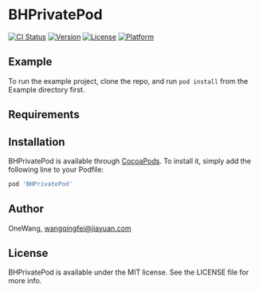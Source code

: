 # BHPrivatePod

[![CI Status](https://img.shields.io/travis/OneWang/BHPrivatePod.svg?style=flat)](https://travis-ci.org/OneWang/BHPrivatePod)
[![Version](https://img.shields.io/cocoapods/v/BHPrivatePod.svg?style=flat)](https://cocoapods.org/pods/BHPrivatePod)
[![License](https://img.shields.io/cocoapods/l/BHPrivatePod.svg?style=flat)](https://cocoapods.org/pods/BHPrivatePod)
[![Platform](https://img.shields.io/cocoapods/p/BHPrivatePod.svg?style=flat)](https://cocoapods.org/pods/BHPrivatePod)

## Example

To run the example project, clone the repo, and run `pod install` from the Example directory first.

## Requirements

## Installation

BHPrivatePod is available through [CocoaPods](https://cocoapods.org). To install
it, simply add the following line to your Podfile:

```ruby
pod 'BHPrivatePod'
```

## Author

OneWang, wangqingfei@jiayuan.com

## License

BHPrivatePod is available under the MIT license. See the LICENSE file for more info.
